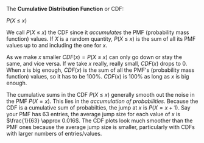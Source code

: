 The **Cumulative Distribution Function** or CDF:

$P(X\:\leq\:x)$

We call $P(X\:\leq\:x)$ the CDF since it _accumulates_ the PMF (probability mass function) values. If $X$ is a random quantity, $P(X\:\leq\:x)$ is the sum of all its PMF values up to and including the one for $x$.

As we make $x$ smaller $CDF(x) = P(X\:\leq\:x)$ can only go down or stay the same, and vice versa. If we take $x$ really, really small, $CDF(x)$ drops to 0. When $x$ is big enough, $CDF(x)$ is the sum of all the PMF's (probability mass function) values, so it has to be $100\%$. $CDF(x)$ is $100\%$ as long as $x$ is big enough.

The cumulative sums in the CDF $P(X\:\leq\:x)$ generally smooth out the noise in the PMF $P(X = x)$. This lies in the _accumulation of probabilities_. Because the CDF is a cumulative sum of probabilties, the jump at $x$ is $P(X = x + 1)$. Say your PMF has 63 entries, the average jump size for each value of $x$ is $\frac{1}{63} \approx 0.016$. The CDF plots look much smoother than the PMF ones because the average jump size is smaller, particularly with CDFs with larger numbers of entries/values.